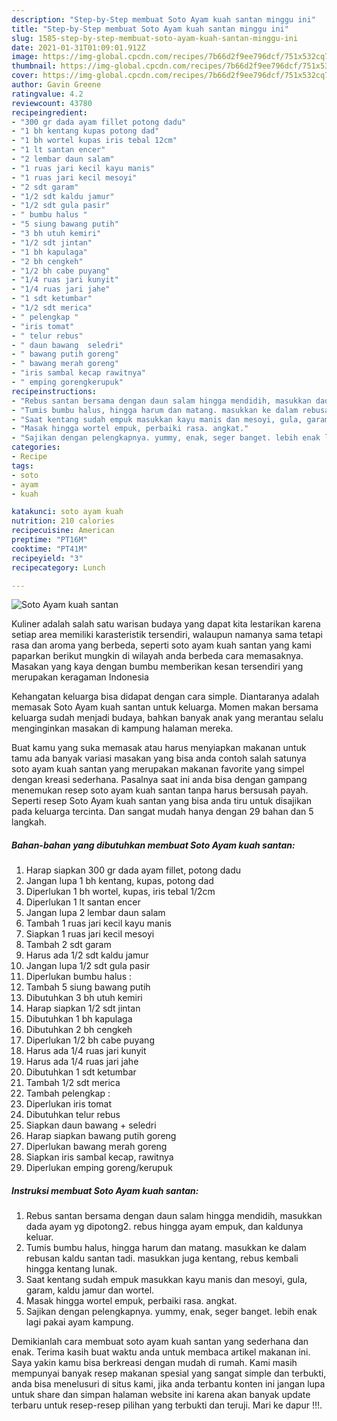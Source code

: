 ```yaml
---
description: "Step-by-Step membuat Soto Ayam kuah santan minggu ini"
title: "Step-by-Step membuat Soto Ayam kuah santan minggu ini"
slug: 1585-step-by-step-membuat-soto-ayam-kuah-santan-minggu-ini
date: 2021-01-31T01:09:01.912Z
image: https://img-global.cpcdn.com/recipes/7b66d2f9ee796dcf/751x532cq70/soto-ayam-kuah-santan-foto-resep-utama.jpg
thumbnail: https://img-global.cpcdn.com/recipes/7b66d2f9ee796dcf/751x532cq70/soto-ayam-kuah-santan-foto-resep-utama.jpg
cover: https://img-global.cpcdn.com/recipes/7b66d2f9ee796dcf/751x532cq70/soto-ayam-kuah-santan-foto-resep-utama.jpg
author: Gavin Greene
ratingvalue: 4.2
reviewcount: 43780
recipeingredient:
- "300 gr dada ayam fillet potong dadu"
- "1 bh kentang kupas potong dad"
- "1 bh wortel kupas iris tebal 12cm"
- "1 lt santan encer"
- "2 lembar daun salam"
- "1 ruas jari kecil kayu manis"
- "1 ruas jari kecil mesoyi"
- "2 sdt garam"
- "1/2 sdt kaldu jamur"
- "1/2 sdt gula pasir"
- " bumbu halus "
- "5 siung bawang putih"
- "3 bh utuh kemiri"
- "1/2 sdt jintan"
- "1 bh kapulaga"
- "2 bh cengkeh"
- "1/2 bh cabe puyang"
- "1/4 ruas jari kunyit"
- "1/4 ruas jari jahe"
- "1 sdt ketumbar"
- "1/2 sdt merica"
- " pelengkap "
- "iris tomat"
- " telur rebus"
- " daun bawang  seledri"
- " bawang putih goreng"
- " bawang merah goreng"
- "iris sambal kecap rawitnya"
- " emping gorengkerupuk"
recipeinstructions:
- "Rebus santan bersama dengan daun salam hingga mendidih, masukkan dada ayam yg dipotong2. rebus hingga ayam empuk, dan kaldunya keluar."
- "Tumis bumbu halus, hingga harum dan matang. masukkan ke dalam rebusan kaldu santan tadi. masukkan juga kentang, rebus kembali hingga kentang lunak."
- "Saat kentang sudah empuk masukkan kayu manis dan mesoyi, gula, garam, kaldu jamur dan wortel."
- "Masak hingga wortel empuk, perbaiki rasa. angkat."
- "Sajikan dengan pelengkapnya. yummy, enak, seger banget. lebih enak lagi pakai ayam kampung."
categories:
- Recipe
tags:
- soto
- ayam
- kuah

katakunci: soto ayam kuah 
nutrition: 210 calories
recipecuisine: American
preptime: "PT16M"
cooktime: "PT41M"
recipeyield: "3"
recipecategory: Lunch

---
```



![Soto Ayam kuah santan](https://img-global.cpcdn.com/recipes/7b66d2f9ee796dcf/751x532cq70/soto-ayam-kuah-santan-foto-resep-utama.jpg)

Kuliner adalah salah satu warisan budaya yang dapat kita lestarikan karena setiap area memiliki karasteristik tersendiri, walaupun namanya sama tetapi rasa dan aroma yang berbeda, seperti soto ayam kuah santan yang kami paparkan berikut mungkin di wilayah anda berbeda cara memasaknya. Masakan yang kaya dengan bumbu memberikan kesan tersendiri yang merupakan keragaman Indonesia



Kehangatan keluarga bisa didapat dengan cara simple. Diantaranya adalah memasak Soto Ayam kuah santan untuk keluarga. Momen makan bersama keluarga sudah menjadi budaya, bahkan banyak anak yang merantau selalu menginginkan masakan di kampung halaman mereka.

Buat kamu yang suka memasak atau harus menyiapkan makanan untuk tamu ada banyak variasi masakan yang bisa anda contoh salah satunya soto ayam kuah santan yang merupakan makanan favorite yang simpel dengan kreasi sederhana. Pasalnya saat ini anda bisa dengan gampang menemukan resep soto ayam kuah santan tanpa harus bersusah payah.
Seperti resep Soto Ayam kuah santan yang bisa anda tiru untuk disajikan pada keluarga tercinta. Dan sangat mudah hanya dengan 29 bahan dan 5 langkah.


<!--inarticleads1-->

##### Bahan-bahan yang dibutuhkan membuat Soto Ayam kuah santan:

1. Harap siapkan 300 gr dada ayam fillet, potong dadu
1. Jangan lupa 1 bh kentang, kupas, potong dad
1. Diperlukan 1 bh wortel, kupas, iris tebal 1/2cm
1. Diperlukan 1 lt santan encer
1. Jangan lupa 2 lembar daun salam
1. Tambah 1 ruas jari kecil kayu manis
1. Siapkan 1 ruas jari kecil mesoyi
1. Tambah 2 sdt garam
1. Harus ada 1/2 sdt kaldu jamur
1. Jangan lupa 1/2 sdt gula pasir
1. Diperlukan  bumbu halus :
1. Tambah 5 siung bawang putih
1. Dibutuhkan 3 bh utuh kemiri
1. Harap siapkan 1/2 sdt jintan
1. Dibutuhkan 1 bh kapulaga
1. Dibutuhkan 2 bh cengkeh
1. Diperlukan 1/2 bh cabe puyang
1. Harus ada 1/4 ruas jari kunyit
1. Harus ada 1/4 ruas jari jahe
1. Dibutuhkan 1 sdt ketumbar
1. Tambah 1/2 sdt merica
1. Tambah  pelengkap :
1. Diperlukan iris tomat
1. Dibutuhkan  telur rebus
1. Siapkan  daun bawang + seledri
1. Harap siapkan  bawang putih goreng
1. Diperlukan  bawang merah goreng
1. Siapkan iris sambal kecap, rawitnya
1. Diperlukan  emping goreng/kerupuk




<!--inarticleads2-->

##### Instruksi membuat  Soto Ayam kuah santan:

1. Rebus santan bersama dengan daun salam hingga mendidih, masukkan dada ayam yg dipotong2. rebus hingga ayam empuk, dan kaldunya keluar.
1. Tumis bumbu halus, hingga harum dan matang. masukkan ke dalam rebusan kaldu santan tadi. masukkan juga kentang, rebus kembali hingga kentang lunak.
1. Saat kentang sudah empuk masukkan kayu manis dan mesoyi, gula, garam, kaldu jamur dan wortel.
1. Masak hingga wortel empuk, perbaiki rasa. angkat.
1. Sajikan dengan pelengkapnya. yummy, enak, seger banget. lebih enak lagi pakai ayam kampung.




Demikianlah cara membuat soto ayam kuah santan yang sederhana dan enak. Terima kasih buat waktu anda untuk membaca artikel makanan ini. Saya yakin kamu bisa berkreasi dengan mudah di rumah. Kami masih mempunyai banyak resep makanan spesial yang sangat simple dan terbukti, anda bisa menelusuri di situs kami, jika anda terbantu konten ini jangan lupa untuk share dan simpan halaman website ini karena akan banyak update terbaru untuk resep-resep pilihan yang terbukti dan teruji. Mari ke dapur !!!. 
